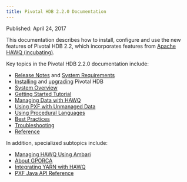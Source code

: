 ```yaml
---
title: Pivotal HDB 2.2.0 Documentation
---
```


Published: April 24, 2017

This documentation describes how to install, configure and use the new features of Pivotal HDB 2.2, which incorporates features from [Apache HAWQ (incubating)](http://hawq.incubator.apache.org/).

Key topics in the Pivotal HDB 2.2.0 documentation include:

* [Release Notes](./releasenotes/HAWQ220ReleaseNotes.html) and [System Requirements](../hawq/requirements/system-requirements/index.html)
* [Installing](../hawq/install/select-hosts.html) and [upgrading](./install/HDB21xto22xUpgrade/index.html) Pivotal HDB
* [System Overview](../hawq/overview/HAWQOverview/index.html)
* [Getting Started Tutorial](../hawq/tutorial/overview/index.html)
* [Managing Data with HAWQ](../hawq/datamgmt/dml/index.html)
* [Using PXF with Unmanaged Data](../hawq/pxf/HawqExtensionFrameworkPXF/index.html)
* [Using Procedural Languages](../hawq/plext/UsingProceduralLanguages/index.html)
* [Best Practices](../hawq/bestpractices/HAWQBestPracticesOverview/index.html)
* [Troubleshooting](../hawq/troubleshooting/Troubleshooting/index.html)
* [Reference](../hawq/reference/hawq-reference/index.html)

In addition, specialized subtopics include:

* [Managing HAWQ Using Ambari](../hawq/admin/ambari-admin/index.html)
* [About GPORCA](../hawq/query/gporca/query-gporca-optimizer/index.html)
* [Integrating YARN with HAWQ](../hawq/resourcemgmt/YARNIntegration/index.html)
* [PXF Java API Reference](http://hawq.incubator.apache.org/docs/pxf/javadoc/)
